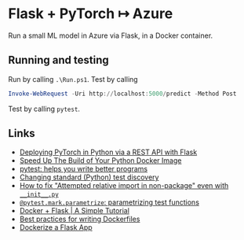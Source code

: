 # Flask + PyTorch &mapsto; Azure

Run a small ML model in Azure via Flask, in a Docker container.

## Running and testing

Run by calling `.\Run.ps1`. Test by calling

```powershell
Invoke-WebRequest -Uri http://localhost:5000/predict -Method Post
```

Test by calling `pytest`.

## Links

- [Deploying PyTorch in Python via a REST API with Flask](https://pytorch.org/tutorials/intermediate/flask_rest_api_tutorial.html)
- [Speed Up The Build of Your Python Docker Image](https://vsupalov.com/speed-up-python-docker-image-build/)
- [pytest: helps you write better programs](https://docs.pytest.org/en/latest/)
- [Changing standard (Python) test discovery](http://doc.pytest.org/en/latest/example/pythoncollection.html)
- [How to fix "Attempted relative import in non-package" even with `__init__.py`](https://stackoverflow.com/q/11536764)
- [`@pytest.mark.parametrize`: parametrizing test functions](https://docs.pytest.org/en/latest/parametrize.html)
- [Docker + Flask | A Simple Tutorial](https://medium.com/@doedotdev/docker-flask-a-simple-tutorial-bbcb2f4110b5)
- [Best practices for writing Dockerfiles](https://docs.docker.com/develop/develop-images/dockerfile_best-practices/)
- [Dockerize a Flask App](https://dev.to/riverfount/dockerize-a-flask-app-17ag)
